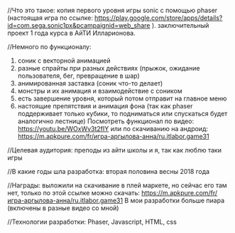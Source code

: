 //Что это такое:
копия первого уровня игры sonic с помощью phaser 
(настоящая игра по ссылке:
https://play.google.com/store/apps/details?id=com.sega.sonic1px&pcampaignid=web_share ).
заключительный проект 1 года курса в АйТИ Илларионова.

//Немного по функционалу: 
1) соник с векторной анимацией
2) разные спрайты при разных действиях (прыжок, ожидание пользователя, бег, превращение в шар)
3) анимированная заставка (соник что-то делает)
4) монстры и их анимация и взаимодействие с соником
5) есть завершение уровня, который потом отправит на главное меню
6) настоящие препятствия и анимация фона
(так как phaser поддерживает только кубики, то подниматься или спускаться будет аналогично лестнице)
Посмотреть функционал по видео: https://youtu.be/WOxWv3t2fIY
или по скачиванию на андроид: https://m.apkpure.com/fr/игра-аргылова-анна/ru.itlabor.game31

//Целевая аудитория:
преподы из айти школы и я, так как люблю таки игры

//В какие годы шла разработка:
вторая половина весны 2018 года

//Награды:
выложили на скачивание в плей маркете, но сейчас его там нет, только по этой ссылке можно скачать: 
https://m.apkpure.com/fr/игра-аргылова-анна/ru.itlabor.game31
В мои разработки больше пиара (включены в разные видео со мной)
 
//Технологии разработки:
Phaser, Javascript, HTML, css